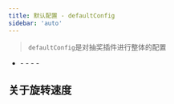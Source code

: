 ```yaml
---
title: 默认配置 - defaultConfig
sidebar: 'auto'
---
```


> `defaultConfig`是对抽奖插件进行整体的配置

- <Describe name="default-config?: object" mean="默认配置" />
  - <Describe name="gutter?: number" mean="格子之间的间距" desc="默认等于 5" />
  - <Describe name="speed?: number" mean="旋转速度峰值" desc="默认为 20，建议配置范围 10 ~ 30" />
  - <Describe name="rotateTime?: number" mean="开始旋转时间" desc="单位为毫秒，默认等于 2500 毫秒" />
  - <Describe name="stopTime?: number" mean="缓慢停止时间" desc="单位为毫秒，默认等于 2500 毫秒" />

## 关于旋转速度

<Exhibition>
  <template v-slot:code>
    <grid-defaultConfig1 />
  </template>
  <template v-slot:text>
    <p>旋转总共分为三个阶段：</p>
    <li>第一阶段<code>rotateTime</code>进行加速旋转，速度会从 0 加速到<code>speed</code>设置的值（默认为20），加速曲线恒定的情况下，你设置的时间越短，加速度越大</li>
    <li>第二阶段处于<code>加速到峰值之后 && 调用stop方法之前</code>，此时加速度恒定为<code>speed</code></li>
    <li>第三阶段<code>stopTime</code>会缓慢停止，在你调用<code>stop</code>方法之后，速度会从<code>speed</code>逐渐降低到 0</li>
    <p style="font-weight: 400">注意：当你接口的请求速度，小于等于<code>rotateTime</code>时会跳过第二阶段</p>
  </template>
</Exhibition>
